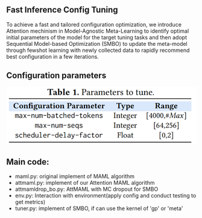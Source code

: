 
## Fast Inference Config Tuning
To achieve a fast and tailored configuration optimization, we introduce Attention mechinism in Model-Agnostic Meta-Learning to identify optimal initial parameters of the model for the target tuning tasks and then adopt Sequential Model-based Optimization (SMBO) to update the meta-model through fewshot learning with newly collected data to rapidly recommend best
configuration in a few iterations.

## Configuration parameters
![Critical Config in vLLM](https://github.com/wiluen/InferLog/blob/main/resource/conf.png)

## Main code:
- maml.py: original implement of MAML algorithm
- attmaml.py: implement of our Attention MAML algorithm
- attmamldrop_bo.py: AttMAML with MC dropout for SMBO
- env.py: Interaction with environment(apply config and conduct testing to get metrics)
- tuner.py: implement of SMBO, if can use the kernel of 'gp' or 'meta'

